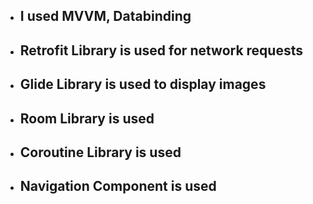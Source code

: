 - ## I used MVVM, Databinding

- ## Retrofit Library is used for network requests
- ## Glide Library is used to display images
- ## Room Library is used
- ## Coroutine Library is used
- ## Navigation Component is used
